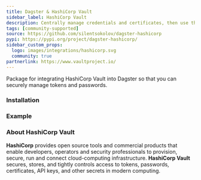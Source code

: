 ```yaml
---
title: Dagster & HashiCorp Vault
sidebar_label: HashiCorp Vault
description: Centrally manage credentials and certificates, then use them in your pipelines.
tags: [community-supported]
source: https://github.com/silentsokolov/dagster-hashicorp
pypi: https://pypi.org/project/dagster-hashicorp/
sidebar_custom_props:
  logo: images/integrations/hashicorp.svg
  community: true
partnerlink: https://www.vaultproject.io/
---
```


Package for integrating HashiCorp Vault into Dagster so that you can securely manage tokens and passwords.

### Installation

<PackageInstallInstructions packageName="dagster-hashicorp" />

### Example

<CodeExample path="docs_snippets/docs_snippets/integrations/hashicorp.py" language="python" />

### About HashiCorp Vault

**HashiCorp** provides open source tools and commercial products that enable developers, operators and security professionals to provision, secure, run and connect cloud-computing infrastructure. **HashiCorp Vault** secures, stores, and tightly controls access to tokens, passwords, certificates, API keys, and other secrets in modern computing.
